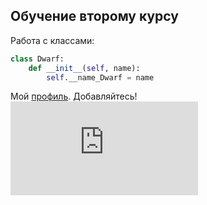 ## Обучение второму курсу ## 
Работа с классами:
```python
class Dwarf:
    def __init__(self, name):
        self.__name_Dwarf = name 
```
Мой [профиль](https://vk.com/dhdhdbevec). Добавляйтесь! 
![](https://ru.freepik.com/premium-photo/smiling-emoji-icon_24688193.htm#query=%D1%81%D0%BC%D0%B0%D0%B9%D0%BB%D0%B8%D0%BA%20%D1%83%D0%BB%D1%8B%D0%B1%D0%BA%D0%B0&position=14&from_view=keyword&track=ais&uuid=03795799-088a-40ef-ab05-c8728aa04f7f)
